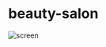 # beauty-salon




![screen](https://github.com/user-attachments/assets/867b90b1-096a-4311-b8d0-8c6f02ccb710)
